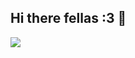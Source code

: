## Hi there fellas :3 👋

<img src="https://github-readme-stats.hackclub.dev/api/wakatime?username=19765&api_domain=hackatime.hackclub.com&&custom_title=Hackatime+Stats&layout=compact&cache_seconds=0&langs_count=8&theme=tokyonight">
